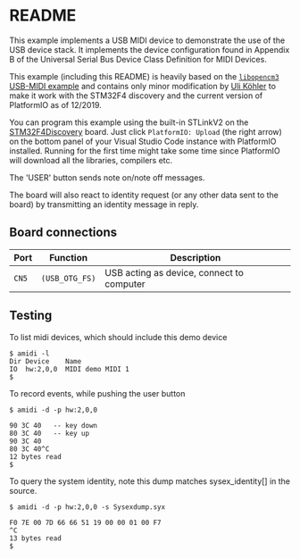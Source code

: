 # README

This example implements a USB MIDI device to demonstrate the use of the
USB device stack. It implements the device configuration found in Appendix
B of the Universal Serial Bus Device Class Definition for MIDI Devices.

This example (including this README) is heavily based on the [`libopencm3`](https://github.com/libopencm3) [USB-MIDI example](https://github.com/libopencm3/libopencm3-examples/tree/master/examples/stm32/f4/stm32f4-discovery/usb_midi) and contains only minor modification by [Uli Köhler](https://techoverflow.net) to make it work with the STM32F4 discovery and the current version of PlatformIO as of 12/2019.

You can program this example using the built-in STLinkV2 on the [STM32F4Discovery](https://www.st.com/en/evaluation-tools/stm32f4discovery.html) board. Just click `PlatformIO: Upload` (the right arrow) on the bottom panel of your Visual Studio Code instance with PlatformIO installed. Running for the first time might take some time since PlatformIO will download all the libraries, compilers etc.

The 'USER' button sends note on/note off messages.

The board will also react to identity request (or any other data sent to
the board) by transmitting an identity message in reply.

## Board connections

| Port  | Function       | Description                               |
| ----- | -------------- | ----------------------------------------- |
| `CN5` | `(USB_OTG_FS)` | USB acting as device, connect to computer |

## Testing

To list midi devices, which should include this demo device

    $ amidi -l
    Dir Device    Name
    IO  hw:2,0,0  MIDI demo MIDI 1
    $

To record events, while pushing the user button

    $ amidi -d -p hw:2,0,0
    
    90 3C 40   -- key down
    80 3C 40   -- key up
    90 3C 40
    80 3C 40^C
    12 bytes read
    $

To query the system identity, note this dump matches sysex\_identity[] in the
source.

    $ amidi -d -p hw:2,0,0 -s Sysexdump.syx
    
    F0 7E 00 7D 66 66 51 19 00 00 01 00 F7
    ^C
    13 bytes read
    $

